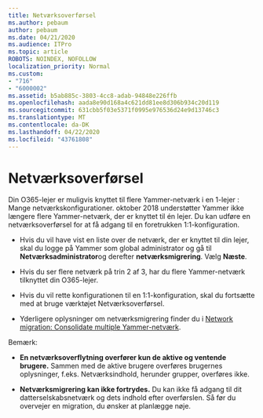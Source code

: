 ```yaml
---
title: Netværksoverførsel
ms.author: pebaum
author: pebaum
ms.date: 04/21/2020
ms.audience: ITPro
ms.topic: article
ROBOTS: NOINDEX, NOFOLLOW
localization_priority: Normal
ms.custom:
- "716"
- "6000002"
ms.assetid: b5ab885c-3803-4cc8-adab-94848e226ffb
ms.openlocfilehash: aada8e90d168a4c621dd81ee8d306b934c20d119
ms.sourcegitcommit: 631cbb5f03e5371f0995e976536d24e9d13746c3
ms.translationtype: MT
ms.contentlocale: da-DK
ms.lasthandoff: 04/22/2020
ms.locfileid: "43761808"
---
```

# <a name="network-migration"></a>Netværksoverførsel

Din O365-lejer er muligvis knyttet til flere Yammer-netværk i en 1-lejer : Mange netværkskonfigurationer. oktober 2018 understøtter Yammer ikke længere flere Yammer-netværk, der er knyttet til én lejer. Du kan udføre en netværksoverførsel for at få adgang til en foretrukken 1:1-konfiguration.
  
- Hvis du vil have vist en liste over de netværk, der er knyttet til din lejer, skal du logge på Yammer som global administrator og gå til **Netværksadministrator**og derefter **netværksmigrering**. Vælg **Næste**.

- Hvis du ser flere netværk på trin 2 af 3, har du flere Yammer-netværk tilknyttet din O365-lejer.

- Hvis du vil rette konfigurationen til en 1:1-konfiguration, skal du fortsætte med at bruge værktøjet Netværksoverførsel.

- Yderligere oplysninger om netværksmigrering finder du i [Network migration: Consolidate multiple Yammer-netværk](https://docs.microsoft.com/yammer/configure-your-yammer-network/consolidate-multiple-yammer-networks).

Bemærk:
  
- **En netværksoverflytning overfører kun de aktive og ventende brugere.** Sammen med de aktive brugere overføres brugernes oplysninger, f.eks. Netværksindhold, herunder grupper, overføres ikke.

- **Netværksmigrering kan ikke fortrydes.** Du kan ikke få adgang til dit datterselskabsnetværk og dets indhold efter overførslen. Så før du overvejer en migration, du ønsker at planlægge nøje.
